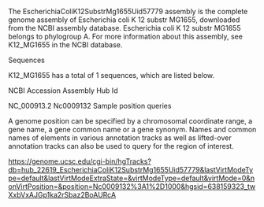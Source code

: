 

The EscherichiaColiK12SubstrMg1655Uid57779 assembly is the complete genome assembly of Escherichia coli K 12 substr MG1655, downloaded from the NCBI assembly database. Escherichia coli K 12 substr MG1655 belongs to phylogroup A. For more information about this assembly, see K12_MG1655 in the NCBI database.

Sequences

K12_MG1655 has a total of 1 sequences, which are listed below.

NCBI Accession	 	Assembly Hub Id
 
NC_000913.2	 	Nc0009132
Sample position queries

A genome position can be specified by a chromosomal coordinate range, a gene name, a gene common name or a gene synonym. Names and common names of elements in various annotation tracks as well as lifted-over annotation tracks can also be used to query for the region of interest.


https://genome.ucsc.edu/cgi-bin/hgTracks?db=hub_22619_EscherichiaColiK12SubstrMg1655Uid57779&lastVirtModeType=default&lastVirtModeExtraState=&virtModeType=default&virtMode=0&nonVirtPosition=&position=Nc0009132%3A1%2D1000&hgsid=638159323_twXxbVxAJGp1ka2rSbaz2BoAURcA
